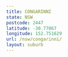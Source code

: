 ```yaml
---
title: CONGARINNI
state: NSW
postcode: 2447
latitude: -30.77067
longitude: 152.751629
url: /nsw/congarinni/
layout: suburb
---
```

